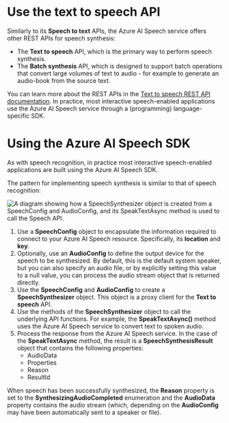 
# 
# Use the text to speech API

Similarly to its **Speech to text** APIs, the Azure AI Speech service offers other REST APIs for speech synthesis:

- The **Text to speech** API, which is the primary way to perform speech synthesis.
- The **Batch synthesis** API, which is designed to support batch operations that convert large volumes of text to audio - for example to generate an audio-book from the source text.

You can learn more about the REST APIs in the [Text to speech REST API documentation](/en-us/azure/ai-services/speech-service/batch-synthesis). In practice, most interactive speech-enabled applications use the Azure AI Speech service through a (programming) language-specific SDK.

## 
# Using the Azure AI Speech SDK

As with speech recognition, in practice most interactive speech-enabled applications are built using the Azure AI Speech SDK.

The pattern for implementing speech synthesis is similar to that of speech recognition:

![A diagram showing how a SpeechSynthesizer object is created from a SpeechConfig and AudioConfig, and its SpeakTextAsync method is used to call the Speech API.](../../wwl-data-ai/create-speech-enabled-apps/media/text-to-speech.png)

1. Use a **SpeechConfig** object to encapsulate the information required to connect to your Azure AI Speech resource. Specifically, its **location** and **key**.
2. Optionally, use an **AudioConfig** to define the output device for the speech to be synthesized. By default, this is the default system speaker, but you can also specify an audio file, or by explicitly setting this value to a null value, you can process the audio stream object that is returned directly.
3. Use the **SpeechConfig** and **AudioConfig** to create a **SpeechSynthesizer** object. This object is a proxy client for the **Text to speech** API.
4. Use the methods of the **SpeechSynthesizer** object to call the underlying API functions. For example, the **SpeakTextAsync()** method uses the Azure AI Speech service to convert text to spoken audio.
5. Process the response from the Azure AI Speech service. In the case of the **SpeakTextAsync** method, the result is a **SpeechSynthesisResult** object that contains the following properties:
	- AudioData
	- Properties
	- Reason
	- ResultId

When speech has been successfully synthesized, the **Reason** property is set to the **SynthesizingAudioCompleted** enumeration and the **AudioData** property contains the audio stream (which, depending on the **AudioConfig** may have been automatically sent to a speaker or file).



